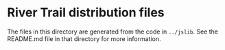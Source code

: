# River Trail distribution files

The files in this directory are generated from the code in `../jslib`.  See the README.md file in that directory for more information.
